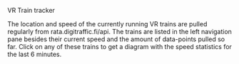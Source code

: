 VR Train tracker

The location and speed of the currently running VR trains are pulled regularly from rata.digitraffic.fi/api.
The trains are listed in the left navigation pane besides their current speed and the amount of data-points pulled so far. Click on any of these trains to get a diagram with the speed statistics for the last 6 minutes.
